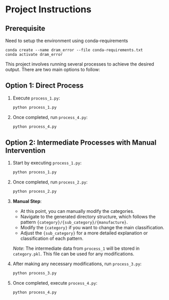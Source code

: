 # Project Instructions
## Prerequisite
Need to setup the environment using conda-requirements

    
    conda create --name dram_error --file conda-requirements.txt  
    conda activate dram_error
   
This project involves running several processes to achieve the desired output. There are two main options to follow:

## Option 1: Direct Process
1. Execute `process_1.py`:
    ```bash
    python process_1.py
    ```
2. Once completed, run `process_4.py`:
    ```bash
    python process_4.py
    ```

## Option 2: Intermediate Processes with Manual Intervention
1. Start by executing `process_1.py`:
    ```bash
    python process_1.py
    ```
2. Once completed, run `process_2.py`:
    ```bash
    python process_2.py
    ```

3. **Manual Step**:
    - At this point, you can manually modify the categories.
    - Navigate to the generated directory structure, which follows the pattern `{category}/{sub_category}/{manufacture}`.
    - Modify the `{category}` if you want to change the main classification.
    - Adjust the `{sub_category}` for a more detailed explanation or classification of each pattern.
   
   *Note*: The intermediate data from `process_1` will be stored in `category.pkl`. This file can be used for any modifications.
   
4. After making any necessary modifications, run `process_3.py`:
    ```bash
    python process_3.py
    ```
5. Once completed, execute `process_4.py`:
    ```bash
    python process_4.py
    ```
